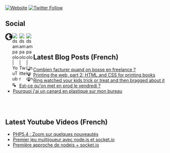 [![Website](https://img.shields.io/website?label=lvlup.fr&style=for-the-badge&url=https%3A%2F%2Flvlup.fr)](https://lvlup.fr)
[![Twitter Follow](https://img.shields.io/twitter/follow/dsampaolo?color=1DA1F2&logo=twitter&style=for-the-badge)](https://twitter.com/intent/follow?original_referer=https%3A%2F%2Fgithub.com%2Fdsampaolo&screen_name=dsampaolo)

## Social

[<img align="left" alt="lvlup.fr" width="22px" src="https://raw.githubusercontent.com/iconic/open-iconic/master/svg/globe.svg" />][website]
[<img align="left" alt="dsampaolo | YouTube" width="22px" src="https://cdn.jsdelivr.net/npm/simple-icons@v3/icons/youtube.svg" />][youtube]
[<img align="left" alt="dsampaolo | Twitter" width="22px" src="https://cdn.jsdelivr.net/npm/simple-icons@v3/icons/twitter.svg" />][twitter]
[<img align="left" alt="dsampaolo | LinkedIn" width="22px" src="https://cdn.jsdelivr.net/npm/simple-icons@v3/icons/linkedin.svg" />][linkedin]

<br />
<br />

## Latest Blog Posts (French)

<!-- BLOG-POST-LIST:START -->
- [Combien facturer quand on bosse en freelance ?](https://lvlup.fr/facturation-freelance)
- [Printing the web, part 2: HTML and CSS for printing books](https://lvlup.fr/bookmark/printing-the-web-part-2-html-and-css-for-printing-books)
- [Ring watched your kids trick or treat and then bragged about it](https://lvlup.fr/bookmark/ring-watched-your-kids-trick-or-treat-and-then-bragged-about-it)
- [Est-ce qu'on met en prod le vendredi ?](https://lvlup.fr/mise-en-prod-vendredi)
- [Pourquoi j'ai un canard en plastique sur mon bureau](https://lvlup.fr/rubber-duck-debugging)
<!-- BLOG-POST-LIST:END -->

<br />
<br />

## Latest Youtube Videos (French)

<!-- YOUTUBE:START -->
- [PHP5.4 : Zoom sur quelques nouveautés](https://www.youtube.com/watch?v=v9WAax_kCa8)
- [Premier jeu multijoueur avec node.js et socket.io](https://www.youtube.com/watch?v=zcr1TTkdZiI)
- [Première approche de nodejs + socket.io](https://www.youtube.com/watch?v=88bzDVO9zV8)
<!-- YOUTUBE:END -->


[website]: https://lvlup.fr
[twitter]: https://twitter.com/dsampaolo
[youtube]: https://youtube.com/c/DidierSampaolo
[linkedin]: https://linkedin.com/in/dsampaolo/
